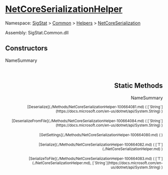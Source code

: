 # [NetCoreSerializationHelper](./NetCoreSerializationHelper.md)

Namespace: [SigStat]() > [Common](./../../README.md) > [Helpers](./../README.md) > [NetCoreSerialization](./README.md)

Assembly: SigStat.Common.dll


## Constructors

NameSummary

<div style="text-align: right"><sub></sub></ div ><div style="text-align: right"><sub></sub></ div ><br>


## Static Methods

NameSummary

<div style="text-align: right"><sub>[Deserialize](./Methods/NetCoreSerializationHelper-100664081.md) ( [`String`](https://docs.microsoft.com/en-us/dotnet/api/System.String) )</sub></ div ><div style="text-align: right"><sub></sub></ div ><br>
<div style="text-align: right"><sub>[DeserializeFromFile](./Methods/NetCoreSerializationHelper-100664084.md) ( [`String`](https://docs.microsoft.com/en-us/dotnet/api/System.String) )</sub></ div ><div style="text-align: right"><sub></sub></ div ><br>
<div style="text-align: right"><sub>[GetSettings](./Methods/NetCoreSerializationHelper-100664080.md) (  )</sub></ div ><div style="text-align: right"><sub></sub></ div ><br>
<div style="text-align: right"><sub>[Serialize](./Methods/NetCoreSerializationHelper-100664082.md) ( [`T`](./NetCoreSerializationHelper.md) )</sub></ div ><div style="text-align: right"><sub></sub></ div ><br>
<div style="text-align: right"><sub>[SerializeToFile](./Methods/NetCoreSerializationHelper-100664083.md) ( [`T`](./NetCoreSerializationHelper.md), [`String`](https://docs.microsoft.com/en-us/dotnet/api/System.String) )</sub></ div ><div style="text-align: right"><sub></sub></ div ><br>


